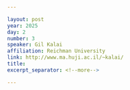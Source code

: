 ```yaml
---

layout: post
year: 2025
day: 2
number: 3
speaker: Gil Kalai
affiliation: Reichman University
link: http://www.ma.huji.ac.il/~kalai/
title: 
excerpt_separator: <!--more-->

---
```



<!--more-->
